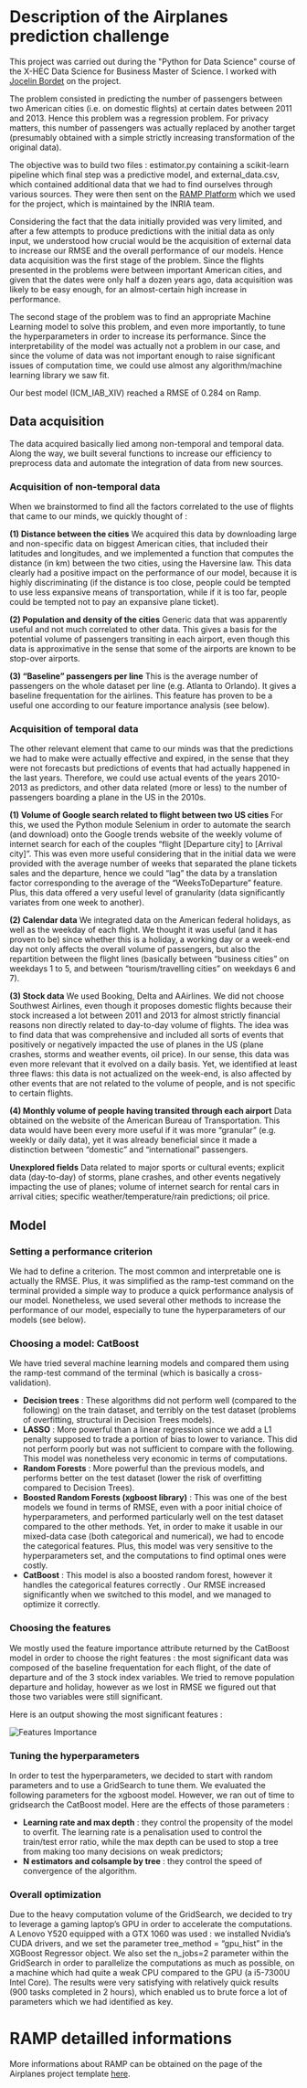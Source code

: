 # Description of the Airplanes prediction challenge

This project was carried out during the "Python for Data Science" course of the X-HEC Data Science for Business Master of Science.
I worked with [Jocelin Bordet](https://github.com/jocelinbordet) on the project.

The problem consisted in predicting the number of passengers between two American cities
(i.e. on domestic flights) at certain dates between 2011 and 2013. Hence this problem was a
regression problem. For privacy matters, this number of passengers was actually replaced
by another target (presumably obtained with a simple strictly increasing transformation of the
original data).

The objective was to build two files : estimator.py containing a scikit-learn pipeline which final step was a 
predictive model, and external_data.csv, which contained additional data that we had to find ourselves through 
various sources. They were then sent on the [RAMP Platform](https://ramp.studio/) which we used for the project, which is maintained by the INRIA team.

Considering the fact that the data initially provided was very limited, and after a few attempts
to produce predictions with the initial data as only input, we understood how crucial would be
the acquisition of external data to increase our RMSE and the overall performance of our
models. Hence data acquisition was the first stage of the problem. Since the flights
presented in the problems were between important American cities, and given that the dates
were only half a dozen years ago, data acquisition was likely to be easy enough, for an
almost-certain high increase in performance.

The second stage of the problem was to find an appropriate Machine Learning model to
solve this problem, and even more importantly, to tune the hyperparameters in order to
increase its performance. Since the interpretability of the model was actually not a problem
in our case, and since the volume of data was not important enough to raise significant
issues of computation time, we could use almost any algorithm/machine learning library we
saw fit.

Our best model (ICM_IAB_XIV) reached a RMSE of 0.284 on Ramp.

## Data acquisition

The data acquired basically lied among non-temporal and temporal data. Along the way, we
built several functions to increase our efficiency to preprocess data and automate the
integration of data from new sources.

### Acquisition of non-temporal data

When we brainstormed to find all the factors correlated to the use of flights that came to our
minds, we quickly thought of :

**(1) Distance between the cities** 
 We acquired this data by downloading large and
non-specific data on biggest American cities, that included their latitudes and
longitudes, and we implemented a function that computes the distance (in km)
between the two cities, using the Haversine law.
This data clearly had a positive impact on the performance of our model, because it
is highly discriminating (if the distance is too close, people could be tempted to use
less expansive means of transportation, while if it is too far, people could be tempted
not to pay an expansive plane ticket).

**(2) Population and density of the cities** 
Generic data that was apparently useful and
not much correlated to other data.
This gives a basis for the potential volume of passengers transiting in each airport,
even though this data is approximative in the sense that some of the airports are
known to be stop-over airports.

**(3) “Baseline” passengers per line**
This is the average number of passengers on the
whole dataset per line (e.g. Atlanta to Orlando).
It gives a baseline frequentation for the airlines. This feature has proven to be a
useful one according to our feature importance analysis (see below).


### Acquisition of temporal data

The other relevant element that came to our minds was that the predictions we had to make
were actually effective and expired, in the sense that they were not forecasts but predictions
of events that had actually happened in the last years. Therefore, we could use actual
events of the years 2010-2013 as predictors, and other data related (more or less) to the
number of passengers boarding a plane in the US in the 2010s.

**(1) Volume of Google search related to flight between two US cities**
For this, we used the Python module Selenium in order to automate the search (and download) onto
the Google trends website of the weekly volume of internet search for each of the
couples “flight [Departure city] to [Arrival city]”.
This was even more useful considering that in the initial data we were provided with
the average number of weeks that separated the plane tickets sales and the
departure, hence we could “lag” the data by a translation factor corresponding to the
average of the “WeeksToDeparture” feature. Plus, this data offered a very useful
level of granularity (data significantly variates from one week to another).

**(2) Calendar data**
 We integrated data on the American federal holidays, as well as the
weekday of each flight.
We thought it was useful (and it has proven to be) since whether this is a holiday, a
working day or a week-end day not only affects the overall volume of passengers, but
also the repartition between the flight lines (basically between “business cities” on
weekdays 1 to 5, and between “tourism/travelling cities” on weekdays 6 and 7).

**(3) Stock data**
 We used Booking, Delta and AAirlines. We did not choose Southwest
Airlines, even though it proposes domestic flights because their stock increased a lot
between 2011 and 2013 for almost strictly financial reasons non directly related to
day-to-day volume of flights.
The idea was to find data that was comprehensive and included all sorts of events
that positively or negatively impacted the use of planes in the US (plane crashes,
storms and weather events, oil price). In our sense, this data was even more relevant
that it evolved on a daily basis. Yet, we identified at least three flaws: this data is not
actualized on the week-end, is also affected by other events that are not related to
the volume of people, and is not specific to certain flights.

**(4) Monthly volume of people having transited through each airport**
Data obtained on the website of the American Bureau of Transportation.
This data would have been every more useful if it was more “granular” (e.g. weekly or
daily data), yet it was already beneficial since it made a distinction between
“domestic” and “international” passengers.

**Unexplored fields**
Data related to major sports or cultural events; explicit data (day-to-day) of storms, plane
crashes, and other events negatively impacting the use of planes; volume of internet search
for rental cars in arrival cities; specific weather/temperature/rain predictions; oil price.

## Model

### Setting a performance criterion

We had to define a criterion. The most common and interpretable one is actually the RMSE.
Plus, it was simplified as the ramp-test command on the terminal provided a simple way to
produce a quick performance analysis of our model.
Nonetheless, we used several other methods to increase the performance of our model,
especially to tune the hyperparameters of our models (see below).

### Choosing a model: CatBoost

We have tried several machine learning models and compared them using the ramp-test
command of the terminal (which is basically a cross-validation).
- **Decision trees** : These algorithms did not perform well (compared to the following)
on the train dataset, and terribly on the test dataset (problems of overfitting, structural
in Decision Trees models).
- **LASSO** : More powerful than a linear regression since we add a L1 penalty supposed
to trade a portion of bias to lower to variance. This did not perform poorly but was not
sufficient to compare with the following. This model was nonetheless very economic
in terms of computations.
- **Random Forests** : More powerful than the previous models, and performs better on
the test dataset (lower the risk of overfitting compared to Decision Trees).
- **Boosted Random Forests (xgboost library)** : This was one of the best models we
found in terms of RMSE, even with a poor initial choice of hyperparameters, and
performed particularly well on the test dataset compared to the other methods. Yet, in
order to make it usable in our mixed-data case (both categorical and numerical), we
had to encode the categorical features. Plus, this model was very sensitive to the
hyperparameters set, and the computations to find optimal ones were costly.
- **CatBoost** : This model is also a boosted random forest, however it handles the categorical features correctly
. Our RMSE increased significantly when we switched to this
model, and we managed to optimize it correctly.

### Choosing the features

We mostly used the feature importance attribute returned by the CatBoost model in order to
choose the right features : the most significant data was composed of the baseline frequentation for each flight, of the
date of departure and of the 3 stock index variables. We tried to remove population
departure and holiday, however as we lost in RMSE we figured out that those two variables
were still significant.

Here is an output showing the most significant features : 

![Features Importance](https://github.com/louistransfer/air-passengers-dsb/blob/master/docs/images/features_importance.png?raw=true)

### Tuning the hyperparameters

In order to test the hyperparameters, we decided to start with random parameters and to use
a GridSearch to tune them. We evaluated the following parameters for the xgboost model.
However, we ran out of time to gridsearch the CatBoost model. Here are the effects of those
parameters :
- **Learning rate and max depth** : they control the propensity of the model to overfit. The
learning rate is a penalisation used to control the train/test error ratio, while the max
depth can be used to stop a tree from making too many decisions on weak
predictors;
- **N estimators and colsample by tree** : they control the speed of convergence of the
algorithm.

### Overall optimization

Due to the heavy computation volume of the GridSearch, we decided to try to leverage a
gaming laptop’s GPU in order to accelerate the computations. A Lenovo Y520 equipped with
a GTX 1060 was used : we installed Nvidia’s CUDA drivers, and we set the parameter
tree_method = “gpu_hist” in the XGBoost Regressor object. We also set the n_jobs=2
parameter within the GridSearch in order to parallelize the computations as much as
possible, on a machine which had quite a weak CPU compared to the GPU (a i5-7300U Intel
Core).
The results were very satisfying with relatively quick results (900 tasks completed in 2
hours), which enabled us to brute force a lot of parameters which we had identified as key.

# RAMP detailled informations

More informations about RAMP can be obtained on the page of the Airplanes project template [here](https://github.com/ramp-kits/air_passengers).

